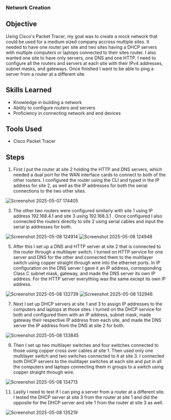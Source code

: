 ### Network Creation

## Objective
Using Cisco's Packet Tracer, my goal was to create a mock network that could be used for a medium sized company accross multiple sites. It needed to have one router per site and two sites having a DHCP servers with multiple computers or laptops connected to their sites router. I also wanted one site to have only servers, one DNS and one HTTP. I need to configure all the routers and servers at each site with their IPv4 addresses, subnet masks, and gateways. Once finished I want to be able to ping a server from a router at a different site. 

## Skills Learned
- Knowledge in building a network
- Ability to configure routers and servers
- Proficiency in connecting network and end devices

## Tools Used
- Cisco Packet Tracer

## Steps
1. First I put the router at site 2 holding the HTTP and DNS servers, which needed a dual port for the WAN interface cards to connect to both of the other routers. I configured the router using the CLI and typed in the IP address for site 2, as well as the IP addresses for both the serial connections to the two other sites.
   
![Screenshot 2025-05-07 174405](https://github.com/user-attachments/assets/cb9f61b1-af9e-4ed6-b2e3-062eee3294cc)

3. The other two routers were configured similarly with site 1 using IP address 192.168.4.1 and site 3 using 192.168.3.1 . Once configured I also connected the routers directly to site 2 using serial cables and input the serial ip addresses for both.

![Screenshot 2025-05-08 124914](https://github.com/user-attachments/assets/96a34f9b-0e78-429b-8c1a-49597e8b4df2)
![Screenshot 2025-05-08 124948](https://github.com/user-attachments/assets/b9b938db-c58c-488e-a4f0-63edf3ccbf11)

5. After this I set up a DNS and HTTP server at site 2 that is connected to the router through a multilayer switch. I turned on HTTP service for one server and DNS for the other and connected them to the multilayer switch using copper straight through wire into the ethernet ports. In IP configuration on the DNS server I gave it an IP address, corresponding Class C subnet mask, gateway, and made the DNS server its own IP address. For the HTTP server everything was the same except its own IP address.

![Screenshot 2025-05-08 132739](https://github.com/user-attachments/assets/44d391d1-775f-4960-986c-d30774c2b2db)
![Screenshot 2025-05-08 132946](https://github.com/user-attachments/assets/a3e47e39-7d8c-49c6-b361-a0ecf6037c53)

7. Next I set up DHCP servers at site 1 and 3 to assign IP addresses to the computers and laptops at those sites. I turned on the DHCP service for both and configured them with an IP address, subnet mask, made gateway their respective IP address from each site, and made the DNS server the IP address from the DNS at site 2 for both.

![Screenshot 2025-05-08 133845](https://github.com/user-attachments/assets/1d3b7ab4-7b49-4c54-9ab0-b140418b1d42)

9. Then I set up two multilayer switches and four switches connected to those using copper cross over cables at site 1. Then used only one multilayer switch and two switches connected to it at site 3. I connected both DHCP servers to the mulitlayer switches at each site and put in all the computers and laptops connecting them in groups to a switch using copper straight through wire.

![Screenshot 2025-05-08 134713](https://github.com/user-attachments/assets/586893c2-d43f-49a3-8cf0-6ca63663e6aa)

11. Lastly I need to test if I can ping a server from a router at a different site. I tested the DHCP server at site 3 from the router at site 1 and did the opposite for the DHCP server and site 1 from the router at site 3 as well.

![Screenshot 2025-05-08 135219](https://github.com/user-attachments/assets/1e6b6fa0-1d18-4396-b291-a8db769985c0)
